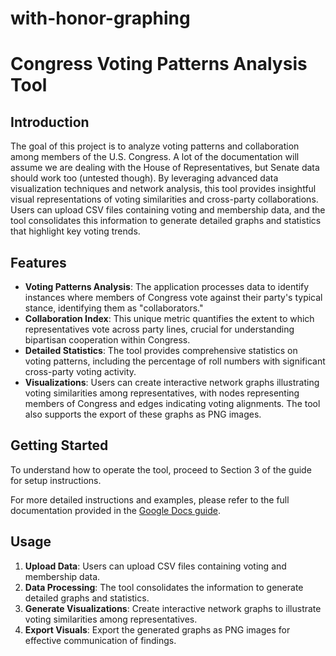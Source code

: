 # with-honor-graphing

# Congress Voting Patterns Analysis Tool

## Introduction

The goal of this project is to analyze voting patterns and collaboration among members of the U.S. Congress. A lot of the documentation will assume we are dealing with the House of Representatives, but Senate data should work too (untested though). By leveraging advanced data visualization techniques and network analysis, this tool provides insightful visual representations of voting similarities and cross-party collaborations. Users can upload CSV files containing voting and membership data, and the tool consolidates this information to generate detailed graphs and statistics that highlight key voting trends.

## Features

- **Voting Patterns Analysis**: The application processes data to identify instances where members of Congress vote against their party's typical stance, identifying them as "collaborators."
- **Collaboration Index**: This unique metric quantifies the extent to which representatives vote across party lines, crucial for understanding bipartisan cooperation within Congress.
- **Detailed Statistics**: The tool provides comprehensive statistics on voting patterns, including the percentage of roll numbers with significant cross-party voting activity.
- **Visualizations**: Users can create interactive network graphs illustrating voting similarities among representatives, with nodes representing members of Congress and edges indicating voting alignments. The tool also supports the export of these graphs as PNG images.

## Getting Started

To understand how to operate the tool, proceed to Section 3 of the guide for setup instructions.

For more detailed instructions and examples, please refer to the full documentation provided in the [Google Docs guide](https://docs.google.com/document/d/1wFJXC0VKODcpYaiuMd54VpnZGmC164FQqQeaIEULj_s/edit).

## Usage

1. **Upload Data**: Users can upload CSV files containing voting and membership data.
2. **Data Processing**: The tool consolidates the information to generate detailed graphs and statistics.
3. **Generate Visualizations**: Create interactive network graphs to illustrate voting similarities among representatives.
4. **Export Visuals**: Export the generated graphs as PNG images for effective communication of findings.
